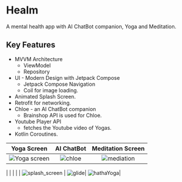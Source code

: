# Healm

A mental health app with AI ChatBot companion, Yoga and Meditation.


## Key Features

 - MVVM Architecture
    - ViewModel
    - Repository
 - UI - Modern Design with Jetpack Compose
    - Jetpack Compose Navigation
    - Coil for image loading.
 - Animated Splash Screen.
 - Retrofit for networking.
 - Chloe - an AI ChatBot companion
   - Brainshop API is used for Chloe.
 - Youtube Player API
    - fetches the Youtube video of Yogas.
- Kotlin Coroutines.


| Yoga Screen | AI ChatBot | Meditation Screen |
| :---:         |     :---:      |          :---: |
| ![Yoga screen](https://user-images.githubusercontent.com/75408941/147535063-1e3467cc-30ad-4f94-bca5-b756a9890511.png) | ![chloe](https://user-images.githubusercontent.com/75408941/147535077-9100165b-7eb8-4c71-a950-01e8122fe6d7.png) | ![mediation](https://user-images.githubusercontent.com/75408941/147535098-550a6c5b-b477-4f82-bf48-7917a68cdebf.png)|

|  |  |  |
| ![splash_screen](https://user-images.githubusercontent.com/75408941/147535120-82887059-8c8f-45ed-bb2e-988315efc321.png) | ![glide](https://user-images.githubusercontent.com/75408941/147535142-d5c70735-d960-4df5-8ff5-66467911b20f.png)| ![hathaYoga](https://user-images.githubusercontent.com/75408941/147535151-b12b057c-787e-4e20-bc3a-3dc7a046c235.png)|
